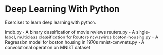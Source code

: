# Deep Learning With Python

Exercises to learn deep learning with python.

imdb.py - A binary classification of movie reviews
reuters.py - A single-label, multiclass classification for Reuters newswires
boston-housing.py - A Regression model for boston housing in 1970s
mnist-convnets.py - A convolutional operation on MNIST dataset
